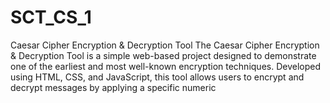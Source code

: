 # SCT_CS_1
Caesar Cipher Encryption &amp; Decryption Tool  The Caesar Cipher Encryption &amp; Decryption Tool is a simple web-based project designed to demonstrate one of the earliest and most well-known encryption techniques. Developed using HTML, CSS, and JavaScript, this tool allows users to encrypt and decrypt messages by applying a specific numeric 
